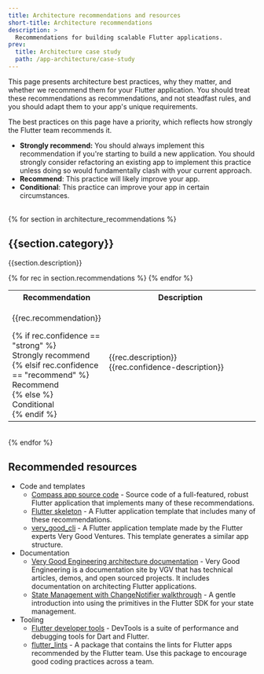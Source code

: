 ```yaml
---
title: Architecture recommendations and resources
short-title: Architecture recommendations
description: >
  Recommendations for building scalable Flutter applications.
prev:
  title: Architecture case study
  path: /app-architecture/case-study
---
```


This page presents architecture best practices, why they matter, 
and whether we recommend them for your Flutter application. 
You should treat these recommendations as recommendations, 
and not steadfast rules, and you should adapt them to your app's unique requirements.

The best practices on this page have a priority, 
which reflects how strongly the Flutter team recommends it.

* **Strongly recommend:** You should always implement this recommendation if
  you're starting to build a new application. You should strongly consider
  refactoring an existing app to implement this practice unless doing so would
  fundamentally clash with your current approach.
* **Recommend**: This practice will likely improve your app.
* **Conditional**: This practice can improve your app in certain circumstances.
<br /><br />

{% for section in architecture_recommendations %}
<h2>{{section.category}}</h2>
<p>{{section.description}}</p>
<table class="table table-striped" style="border-bottom:1px #DADCE0 solid">
    <tr class="tr-main-head">
      <th style="width: 30%">Recommendation</th>
      <th style="width: 70%">Description</th>
    </tr>
    {% for rec in section.recommendations %}
    <tr>
      <td>
        <p>{{rec.recommendation}}</p>
        {% if rec.confidence == "strong" %}
            <div class="rrec-pill success">Strongly recommend</div>
        {% elsif rec.confidence == "recommend" %}
            <div class="rrec-pill info">Recommend</div>
        {% else %}
            <div class="rrec-pill">Conditional</div>
        {% endif %}
      </td>
      <td>
        {{rec.description}}
        <br />
        {{rec.confidence-description}}</td>
    </tr> 
    {% endfor %}
</table>
<br />
{% endfor %}

## Recommended resources

* Code and templates
  * [Compass app source code][] - Source code of a full-featured, robust Flutter application that implements many of these recommendations.
  * [Flutter skeleton][] - A Flutter application template that includes many of these recommendations.
  * [very_good_cli][] - A Flutter application template made by the Flutter experts Very Good Ventures. This template generates a similar app structure.
* Documentation
  * [Very Good Engineering architecture documentation][] - Very Good Engineering is a documentation site by VGV that has technical articles, demos, and open sourced projects. It includes documentation on architecting Flutter applications.
  * [State Management with ChangeNotifier walkthrough][] - A gentle introduction into using the primitives in the Flutter SDK for your state management.
* Tooling
  * [Flutter developer tools][] - DevTools is a suite of performance and debugging tools for Dart and Flutter.
  * [flutter_lints][] - A package that contains the lints for Flutter apps recommended by the Flutter team. Use this package to encourage good coding practices across a team.


[Separation-of-concerns]: https://en.wikipedia.org/wiki/Separation_of_concerns
[architecture case study]: /app-architecture/guide
[our ChangeNotifier recommendation]: /get-started/fwe/state-management
[other popular options]: https://docs.flutter.dev/data-and-backend/state-mgmt/options
[freezed]: https://pub.dev/packages/freezed
[built_value]: https://pub.dev/packages/built_value
[Flutter Navigator API]: https://docs.flutter.dev/ui/navigation
[pub.dev]: https://pub.dev
[Compass app source code]: https://github.com/flutter/samples/tree/main/compass_app
[Flutter skeleton]: https://github.com/flutter/flutter/blob/master/packages/flutter_tools/templates/skeleton/README.md.tmpl
[very_good_cli]: https://cli.vgv.dev/
[Very Good Engineering architecture documentation]: https://engineering.verygood.ventures/architecture/
[State Management with ChangeNotifier walkthrough]: /get-started/fwe/state-management
[Flutter developer tools]: /tools/devtools
[flutter_lints]: https://pub.dev/packages/flutter_lints

